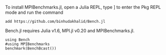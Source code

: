 To install MPIBenchmarks.jl, open a Julia REPL, type ] to enter the Pkg REPL mode and run the command
   
    add https://github.com/binhudakhalid/Bench.jl

Bench.jl requires Julia v1.6, MPI.jl v0.20 and MPIBenchmarks.jl.

    using Bench
    #using MPIBenchmarks
    benchmark(BenchBcast())
